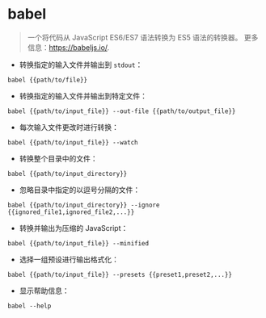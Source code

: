# babel

> 一个将代码从 JavaScript ES6/ES7 语法转换为 ES5 语法的转换器。
> 更多信息：<https://babeljs.io/>.

- 转换指定的输入文件并输出到 `stdout`：

`babel {{path/to/file}}`

- 转换指定的输入文件并输出到特定文件：

`babel {{path/to/input_file}} --out-file {{path/to/output_file}}`

- 每次输入文件更改时进行转换：

`babel {{path/to/input_file}} --watch`

- 转换整个目录中的文件：

`babel {{path/to/input_directory}}`

- 忽略目录中指定的以逗号分隔的文件：

`babel {{path/to/input_directory}} --ignore {{ignored_file1,ignored_file2,...}}`

- 转换并输出为压缩的 JavaScript：

`babel {{path/to/input_file}} --minified`

- 选择一组预设进行输出格式化：

`babel {{path/to/input_file}} --presets {{preset1,preset2,...}}`

- 显示帮助信息：

`babel --help`